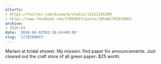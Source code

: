 ```yaml
---
alturls:
- https://twitter.com/bismark/status/11512356390
- https://www.facebook.com/17803937/posts/105465782826665
archive:
- 2010-04
date: '2010-04-03T02:10:43+00:00'
slug: '1270260643'
---
```


Mariam at bridal shower. My mission: find paper for announcements. Just cleared out the craft store of all green paper: $25 worth.

